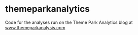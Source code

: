 # themeparkanalytics
Code for the analyses run on the Theme Park Analytics blog at www.themeparkanalysis.com
